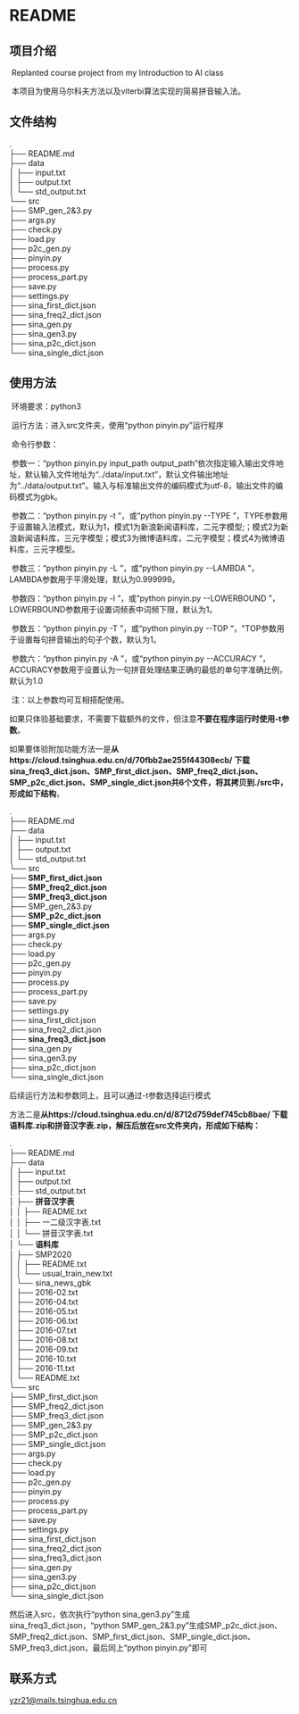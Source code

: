 # README

## 项目介绍

​		Replanted course project from my Introduction to AI class

​		本项目为使用马尔科夫方法以及viterbi算法实现的简易拼音输入法。

## 文件结构

. <br />
├── README.md <br />
├── data <br />
│   ├── input.txt <br />
│   ├── output.txt <br />
│   └── std_output.txt <br />
└── src <br />
    ├── SMP_gen_2&3.py <br />
    ├── args.py <br />
    ├── check.py <br />
    ├── load.py <br />
    ├── p2c_gen.py <br />
    ├── pinyin.py <br />
    ├── process.py <br />
    ├── process_part.py <br />
    ├── save.py <br />
    ├── settings.py <br />
    ├── sina_first_dict.json <br />
    ├── sina_freq2_dict.json <br />
    ├── sina_gen.py <br />
    ├── sina_gen3.py <br />
    ├── sina_p2c_dict.json <br />
    └── sina_single_dict.json <br />

## 使用方法

​		环境要求：python3

​		运行方法：进入src文件夹，使用“python pinyin.py”运行程序

​		命令行参数：

​		参数一：“python pinyin.py input_path output_path”依次指定输入输出文件地址，默认输入文件地址为“../data/input.txt”，默认文件输出地址为“../data/output.txt”。输入与标准输出文件的编码模式为utf-8，输出文件的编码模式为gbk。

​		参数二：“python pinyin.py -t ”，或“python pinyin.py --TYPE ”，TYPE参数用于设置输入法模式，默认为1，模式1为新浪新闻语料库，二元字模型;；模式2为新浪新闻语料库，三元字模型；模式3为微博语料库，二元字模型；模式4为微博语料库，三元字模型。

​		参数三：“python pinyin.py -L ”，或“python pinyin.py --LAMBDA ”，LAMBDA参数用于平滑处理，默认为0.999999。

​		参数四：“python pinyin.py -l ”，或“python pinyin.py --LOWERBOUND ”，LOWERBOUND参数用于设置词频表中词频下限，默认为1。

​		参数五：“python pinyin.py -T ”，或“python pinyin.py --TOP ”，"TOP参数用于设置每句拼音输出的句子个数，默认为1。

​		参数六：“python pinyin.py -A ”，或“python pinyin.py --ACCURACY ”，ACCURACY参数用于设置认为一句拼音处理结果正确的最低的单句字准确比例，默认为1.0

​		注：以上参数均可互相搭配使用。

​		如果只体验基础要求，不需要下载额外的文件，但注意**不要在程序运行时使用-t参数**。

​		如果要体验附加功能方法一是**从https://cloud.tsinghua.edu.cn/d/70fbb2ae255f44308ecb/ 下载sina_freq3_dict.json、SMP_first_dict.json、SMP_freq2_dict.json、SMP_p2c_dict.json、SMP_single_dict.json共6个文件，将其拷贝到./src中，形成如下结构**，

. <br />
├── README.md <br />
├── data <br />
│   ├── input.txt <br />
│   ├── output.txt <br />
│   └── std_output.txt <br />
└── src <br />
    ├── **SMP_first_dict.json** <br />
    ├── **SMP_freq2_dict.json** <br />
    ├── **SMP_freq3_dict.json** <br />
    ├── SMP_gen_2&3.py <br />
    ├── **SMP_p2c_dict.json** <br />
    ├── **SMP_single_dict.json** <br />
    ├── args.py <br />
    ├── check.py <br />
    ├── load.py <br />
    ├── p2c_gen.py <br />
    ├── pinyin.py <br />
    ├── process.py <br />
    ├── process_part.py <br />
    ├── save.py <br />
    ├── settings.py <br />
    ├── sina_first_dict.json <br />
    ├── sina_freq2_dict.json <br />
    ├── **sina_freq3_dict.json** <br />
    ├── sina_gen.py <br />
    ├── sina_gen3.py <br />
    ├── sina_p2c_dict.json <br />
    └── sina_single_dict.json <br />

后续运行方法和参数同上，且可以通过-t参数选择运行模式

​		方法二是**从https://cloud.tsinghua.edu.cn/d/8712d759def745cb8bae/ 下载语料库.zip和拼音汉字表.zip，解压后放在src文件夹内，形成如下结构：**

. <br />
├── README.md <br />
├── data <br />
│   ├── input.txt <br />
│   ├── output.txt <br />
│   ├── std_output.txt <br />
│   ├── **拼音汉字表** <br />
│   │   ├── README.txt <br />
│   │   ├── 一二级汉字表.txt <br />
│   │   └── 拼音汉字表.txt <br />
│   └── **语料库** <br />
│       ├── SMP2020 <br />
│       │   ├── README.txt <br />
│       │   └── usual_train_new.txt <br />
│       └── sina_news_gbk <br />
│           ├── 2016-02.txt <br />
│           ├── 2016-04.txt <br />
│           ├── 2016-05.txt <br />
│           ├── 2016-06.txt <br />
│           ├── 2016-07.txt <br />
│           ├── 2016-08.txt <br />
│           ├── 2016-09.txt <br />
│           ├── 2016-10.txt <br />
│           ├── 2016-11.txt <br />
│           └── README.txt <br />
└── src <br />
    ├── SMP_first_dict.json <br />
    ├── SMP_freq2_dict.json <br />
    ├── SMP_freq3_dict.json <br />
    ├── SMP_gen_2&3.py <br />
    ├── SMP_p2c_dict.json <br />
    ├── SMP_single_dict.json <br />
    ├── args.py <br />
    ├── check.py <br />
    ├── load.py <br />
    ├── p2c_gen.py <br />
    ├── pinyin.py <br />
    ├── process.py <br />
    ├── process_part.py <br />
    ├── save.py <br />
    ├── settings.py <br />
    ├── sina_first_dict.json <br />
    ├── sina_freq2_dict.json <br />
    ├── sina_freq3_dict.json <br />
    ├── sina_gen.py <br />
    ├── sina_gen3.py <br />
    ├── sina_p2c_dict.json <br />
    └── sina_single_dict.json <br />

然后进入src，依次执行“python sina_gen3.py”生成sina_freq3_dict.json，“python SMP_gen_2&3.py”生成SMP_p2c_dict.json、SMP_freq2_dict.json、SMP_first_dict.json、SMP_single_dict.json、SMP_freq3_dict.json，最后同上“python pinyin.py”即可

## 联系方式

yzr21@mails.tsinghua.edu.cn
